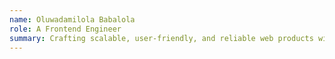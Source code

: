 ```yaml
---
name: Oluwadamilola Babalola
role: A Frontend Engineer
summary: Crafting scalable, user-friendly, and reliable web products with outstanding performance.
---
```

